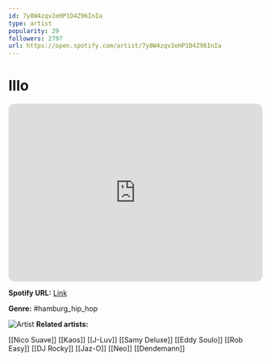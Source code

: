 ```yaml
---
id: 7y8W4zqv2eHP1D4Z96InIa
type: artist
popularity: 29
followers: 2797
url: https://open.spotify.com/artist/7y8W4zqv2eHP1D4Z96InIa
---
```

# Illo

<iframe style="border-radius:12px" src="https://open.spotify.com/embed/artist/7y8W4zqv2eHP1D4Z96InIa" width="100%" height="352" frameBorder="0" allowfullscreen="" allow="autoplay; clipboard-write; encrypted-media; fullscreen; picture-in-picture" loading="lazy"></iframe>

**Spotify URL:** [Link](https://open.spotify.com/artist/7y8W4zqv2eHP1D4Z96InIa)

**Genre:**  #hamburg_hip_hop

![Artist](https://i.scdn.co/image/ab67616d0000b273d271d2a8cbe3af519b4cca06)
**Related artists:**

[[Nico Suave]]
[[Kaos]]
[[J-Luv]]
[[Samy Deluxe]]
[[Eddy Soulo]]
[[Rob Easy]]
[[DJ Rocky]]
[[Jaz-O]]
[[Neo]]
[[Dendemann]]
